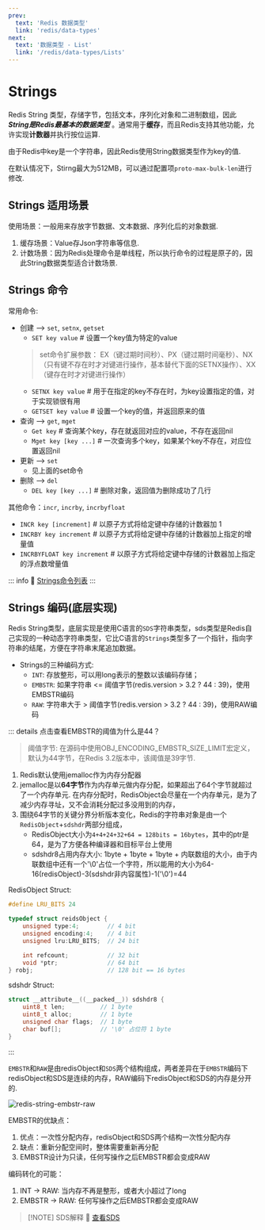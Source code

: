 ```yaml
---
prev:
  text: 'Redis 数据类型'
  link: 'redis/data-types'
next:
  text: '数据类型 - List'
  link: '/redis/data-types/Lists'
---
```

# Strings  <Badge type="tip" text="Redis Strings" />

Redis String 类型，存储字节，包括文本，序列化对象和二进制数组，因此 ***String是Redis最基本的数据类型*** 。通常用于**缓存**，而且Redis支持其他功能，允许实现**计数器**并执行按位运算.

由于Redis中key是一个字符串，因此Redis使用String数据类型作为key的值.

在默认情况下，Stirng最大为512MB，可以通过配置项`proto-max-bulk-len`进行修改.

## Strings 适用场景
使用场景：一般用来存放字节数据、文本数据、序列化后的对象数据.

1. 缓存场景：Value存Json字符串等信息.
2. 计数场景：因为Redis处理命令是单线程，所以执行命令的过程是原子的，因此String数据类型适合计数场景.

## Strings 命令

常用命令:
- 创建 --> `set`, `setnx`, `getset`
  - `SET key value`  # 设置一个key值为特定的value
  > set命令扩展参数：
    EX（键过期时间秒）、PX（键过期时间毫秒）、NX（只有键不存在时才对键进行操作，基本替代下面的SETNX操作）、XX（键存在时才对键进行操作）
  - `SETNX key value` # 用于在指定的key不存在时，为key设置指定的值，对于实现锁很有用
  - `GETSET key value` # 设置一个key的值，并返回原来的值
- 查询 --> `get`, `mget`
  - `Get key` # 查询某个key，存在就返回对应的value，不存在返回nil
  - `Mget key [key ...]` # 一次查询多个key，如果某个key不存在，对应位置返回nil
- 更新 --> `set`
  - 见上面的set命令
- 删除 --> `del`
  - `DEL key [key ...]` # 删除对象，返回值为删除成功了几行

其他命令：`incr`, `incrby`, `incrbyfloat`
- `INCR key [increment]` # 以原子方式将给定键中存储的计数器加 1
- `INCRBY key increment` # 以原子方式将给定键中存储的计数器加上指定的增量值
- `INCRBYFLOAT key increment` # 以原子方式将给定键中存储的计数器加上指定的浮点数增量值

::: info 🔗 [Strings命令列表](https://redis.io/docs/latest/commands/?group=Strings)
:::


## Strings 编码(底层实现)

Redis String类型，底层实现是使用C语言的`SDS`字符串类型，sds类型是Redis自己实现的一种动态字符串类型，它比C语言的`Strings`类型多了一个指针，指向字符串的结尾，方便在字符串末尾追加数据。

- Strings的三种编码方式:
  - `INT`: 存放整形，可以用long表示的整数以该编码存储；
  - `EMBSTR`: 如果字符串 <= 阈值字节(redis.version > 3.2 ? 44 : 39)，使用EMBSTR编码
  - `RAW`: 字符串大于 > 阈值字节(redis.version > 3.2 ? 44 : 39)，使用RAW编码

::: details 点击查看EMBSTR的阈值为什么是44？
> 阈值字节: 在源码中使用OBJ_ENCODING_EMBSTR_SIZE_LIMIT宏定义，默认为44字节，在Redis 3.2版本中，该阈值是39字节.

1. Redis默认使用jemalloc作为内存分配器
2. jemalloc是以**64字节**作为内存单元做内存分配，如果超出了64个字节就超过了一个内存单元. 在内存分配时，RedisObject会尽量在一个内存单元，是为了减少内存寻址，又不会消耗分配过多没用到的内存，
3. 围绕64字节的关键分界分析版本变化，Redis的字符串对象是由一个`RedisObject`+`sdshdr`两部分组成，
   - RedisObject大小为`4+4+24+32+64 = 128bits = 16bytes`，其中的ptr是64，是为了方便各种编译器和目标平台上使用
   - sdshdr8占用内存大小: 1byte + 1byte + 1byte + 内联数组的大小，由于内联数组中还有一个'\0'占位一个字符，所以能用的大小为64-16(redisObject)-3(sdshdr非内容属性)-1('\0')=44

RedisObject Struct:
```c
#define LRU_BITS 24

typedef struct reidsObject {
    unsigned type:4;        // 4 bit
    unsigned encoding:4;    // 4 bit
    unsigned lru:LRU_BITS;  // 24 bit

    int refcount;           // 32 bit
    void *ptr;              // 64 bit
} robj;                     // 128 bit == 16 bytes
```

sdshdr Struct:
```c
struct __attribute__((__packed__)) sdshdr8 {
    uint8_t len;          // 1 byte
    uint8_t alloc;        // 1 byte
    unsigned char flags;  // 1 byte
    char buf[];           // '\0' 占位符 1 byte
}
```
:::

`EMBSTR`和`RAW`是由redisObject和`SDS`两个结构组成，两者差异在于`EMBSTR`编码下redisObject和SDS是连续的内存，RAW编码下redisObject和SDS的内存是分开的.

![redis-string-embstr-raw](/redis/redis-string-embstr-raw.drawio.svg)

EMBSTR的优缺点：
  1. 优点：一次性分配内存，redisObject和SDS两个结构一次性分配内存
  2. 缺点：重新分配空间时，整体需要重新再分配
  3. EMBSTR设计为只读，任何写操作之后EMBSTR都会变成RAW

编码转化的可能：
1. INT -> RAW: 当内存不再是整形，或者大小超过了long
2. EMBSTR -> RAW: 任何写操作之后EMBSTR都会变成RAW

> [!NOTE] SDS解释
> 🔗 [查看SDS](./encoding-sds.md)